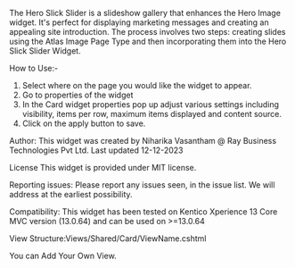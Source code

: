 The Hero Slick Slider is a slideshow gallery that enhances the Hero Image widget. It's perfect for displaying marketing messages and creating an appealing site introduction.
The process involves two steps: creating slides using the Atlas Image Page Type and then incorporating them into the Hero Slick Slider Widget.

How to Use:-
1.	Select where on the page you would like the widget to appear.
2.	Go to properties of the widget
3.	In the Card widget properties pop up adjust various settings including visibility, items per row, maximum items displayed and content source.
4.	Click on the apply button to save.


Author: This widget was created by Niharika Vasantham @ Ray Business Technologies Pvt Ltd. Last updated 12-12-2023

License This widget is provided under MIT license.

Reporting issues: Please report any issues seen, in the issue list. We will address at the earliest possibility.

Compatibility: This widget has been tested on Kentico Xperience 13 Core MVC version (13.0.64) and can be used on >=13.0.64

View Structure:Views/Shared/Card/ViewName.cshtml

 You can Add Your Own View.


